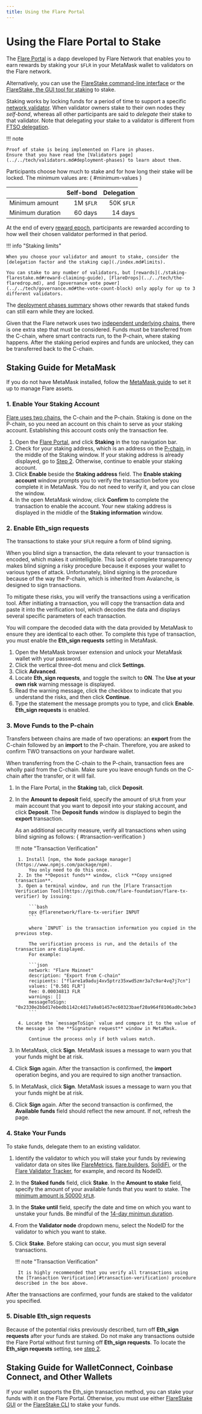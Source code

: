 ```yaml
---
title: Using the Flare Portal
---
```


# Using the Flare Portal to Stake

The [Flare Portal](https://portal.flare.network/) is a dapp developed by Flare Network that enables you to earn rewards by staking your `$FLR` in your MetaMask wallet to validators on the Flare network.

Alternatively, you can use the [FlareStake command-line interface](./staking-cli.md) or the [FlareStake, the GUI tool for staking](./staking-flarestake.md) to stake.

Staking works by locking funds for a period of time to support a specific [network validator](../../tech/validators.md).
When validator owners stake to their own nodes they _self-bond_, whereas all other participants are said to _delegate_ their stake to that validator.
Note that delegating your stake to a validator is different from [FTSO delegation](../../tech/ftso.md/#delegation).

!!! note

    Proof of stake is being implemented on Flare in phases.
    Ensure that you have read the [Validators page](../../tech/validators.md#deployment-phases) to learn about them.

Participants choose how much to stake and for how long their stake will be locked.
The minimum values are:
{ #minimum-values }

|                  | Self-bond | Delegation |
| ---------------- | --------: | ---------: |
| Minimum amount   | 1M `$FLR` | 50K `$FLR` |
| Minimum duration |   60 days |    14 days |

At the end of every [reward epoch](../../tech/ftso.md#reward-epoch), participants are rewarded according to how well their chosen validator performed in that period.

!!! info "Staking limits"

    When you choose your validator and amount to stake, consider the [delegation factor and the staking cap](./index.md#limits).

    You can stake to any number of validators, but [rewards](./staking-flarestake.md#reward-claiming-guide), [FlareDrops](../../tech/the-flaredrop.md), and [governance vote power](../../tech/governance.md#the-vote-count-block) only apply for up to 3 different validators.

The [deployment phases summary](../../tech/validators.md#summary) shows other rewards that staked funds can still earn while they are locked.

Given that the Flare network uses two [independent underlying chains](../../tech/flare.md#flare-chains), there is one extra step that must be considered.
Funds must be transferred from the C-chain, where smart contracts run, to the P-chain, where staking happens.
After the staking period expires and funds are unlocked, they can be transferred back to the C-chain.

## Staking Guide for MetaMask

If you do not have MetaMask installed, follow the [MetaMask guide](../wallets/how-to-access-flare-network-with-metamask.md) to set it up to manage Flare assets.

### 1. Enable Your Staking Account

[Flare uses two chains](../../tech/flare.md/#flare-chains), the C-chain and the P-chain.
Staking is done on the P-chain, so you need an account on this chain to serve as your staking account.
Establishing this account costs only the transaction fee.

1. Open the [Flare Portal](https://portal.flare.network/), and click **Staking** in the top navigation bar.
2. Check for your staking address, which is an address on the [P-chain](../../tech/flare.md/#flare-chains), in the middle of the Staking window.
   If your staking address is already displayed, go to [Step 2](#2-enable-eth_sign-requests).
   Otherwise, continue to enable your staking account.
3. Click **Enable** beside the **Staking address** field.
   The **Enable staking account** window prompts you to verify the transaction before you complete it in MetaMask.
   You do not need to verify it, and you can close the window.
4. In the open MetaMask window, click **Confirm** to complete the transaction to enable the account.
   Your new staking address is displayed in the middle of the **Staking information** window.

### 2. Enable **Eth_sign requests**

The transactions to stake your `$FLR` require a form of blind signing.

When you blind sign a transaction, the data relevant to your transaction is encoded, which makes it unintelligible.
This lack of complete transparency makes blind signing a risky procedure because it exposes your wallet to various types of attack.
Unfortunately, blind signing is the procedure because of the way the P-chain, which is inherited from Avalanche, is designed to sign transactions.

To mitigate these risks, you will verify the transactions using a verification tool.
After initiating a transaction, you will copy the transaction data and paste it into the verification tool, which decodes the data and displays several specific parameters of each transaction.

You will compare the decoded data with the data provided by MetaMask to ensure they are identical to each other.
To complete this type of transaction, you must enable the **Eth_sign requests** setting in MetaMask.

1. Open the MetaMask browser extension and unlock your MetaMask wallet with your password.
2. Click the vertical three-dot menu and click **Settings**.
3. Click **Advanced**.
4. Locate **Eth_sign requests**, and toggle the switch to **ON**.
   The **Use at your own risk** warning message is displayed.
5. Read the warning message, click the checkbox to indicate that you understand the risks, and then click **Continue**.
6. Type the statement the message prompts you to type, and click **Enable**.
   **Eth_sign requests** is enabled.

### 3. Move Funds to the P-chain

Transfers between chains are made of two operations: an **export** from the C-chain followed by an **import** to the P-chain.
Therefore, you are asked to confirm TWO transactions on your hardware wallet.

When transferring from the C-chain to the P-chain, transaction fees are wholly paid from the C-chain.
Make sure you leave enough funds on the C-chain after the transfer, or it will fail.

1. In the Flare Portal, in the **Staking** tab, click **Deposit**.
2. In the **Amount to deposit** field, specify the amount of `$FLR` from your main account that you want to deposit into your staking account, and click **Deposit**.
    The **Deposit funds** window is displayed to begin the **export** transaction.

    As an additional security measure, verify all transactions when using blind signing as follows:
    { #transaction-verification }

    !!! note "Transaction Verification"

        1. Install [npm, the Node package manager](https://www.npmjs.com/package/npm).
            You only need to do this once.
        2. In the **Deposit funds** window, click **Copy unsigned transaction**.
        3. Open a terminal window, and run the [Flare Transaction Verification Tool](https://github.com/flare-foundation/flare-tx-verifier) by issuing:

            ```bash
            npx @flarenetwork/flare-tx-verifier INPUT
            ```

            where `INPUT` is the transaction information you copied in the previous step.

            The verification process is run, and the details of the transaction are displayed.
            For example:

            ```json
            network: "Flare Mainnet"
            description: "Export from C-chain"
            recipients: ["flare1a9aduj4xv5ptrz35xwd5zmr3a7c9ar4vq7j7cn"]
            values: ["0.501 FLR"]
            fee: 0.00034813 FLR
            warnings: []
            messageToSign: "0x2330e2bbd17ebedb1142c4d17a9a01457ec60323baef20a964f8106ad0c3ebe3"
            ```

        4. Locate the `messageToSign` value and compare it to the value of the message in the **Signature request** window in MetaMask.

            Continue the process only if both values match.

3. In MetaMask, click **Sign**.
   MetaMask issues a message to warn you that your funds might be at risk.
4. Click **Sign** again.
   After the transaction is confirmed, the **import** operation begins, and you are required to sign another transaction.
5. In MetaMask, click **Sign**.
   MetaMask issues a message to warn you that your funds might be at risk.
6. Click **Sign** again.
   After the second transaction is confirmed, the **Available funds** field should reflect the new amount.
   If not, refresh the page.

### 4. Stake Your Funds

To stake funds, delegate them to an existing validator.

1. Identify the validator to which you will stake your funds by reviewing validator data on sites like [FlareMetrics](https://flaremetrics.io/validators), [flare.builders](https://www.flare.builders/validators), [SolidiFi](https://solidifi.app/validators), or the [Flare Validator Tracker](https://flare-validators.flare.network/), for example, and record its NodeID.
2. In the **Staked funds** field, click **Stake**.
   In the **Amount to stake** field, specify the amount of your available funds that you want to stake.
   The [minimum amount is 50000 `$FLR`](#minimum-values).
3. In the **Stake until** field, specify the date and time on which you want to unstake your funds.
   Be mindful of the [14-day minimun duration](#minimum-values).
4. From the **Validator node** dropdown menu, select the NodeID for the validator to which you want to stake.
5. Click **Stake**.
    Before staking can occur, you must sign several transactions.

    !!! note "Transaction Verification"

        It is highly recommended that you verify all transactions using the [Transaction Verification](#transaction-verification) procedure described in the box above.

After the transactions are confirmed, your funds are staked to the validator you specified.

### 5. Disable **Eth_sign requests**

Because of the potential risks previously described, turn off **Eth_sign requests** after your funds are staked.
Do not make any transactions outside the Flare Portal without first turning off **Eth_sign requests**.
To locate the **Eth_sign requests** setting, see [step 2](#2-enable-eth_sign-requests).

## Staking Guide for WalletConnect, Coinbase Connect, and Other Wallets

If your wallet supports the Eth_sign transaction method, you can stake your funds with it on the Flare Portal.
Otherwise, you must use either [FlareStake GUI](./staking-flarestake.md) or the [FlareStake CLI](./staking-cli.md) to stake your funds.
